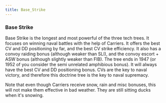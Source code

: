 ```yaml
---
title: Base_Strike
---
```

###  Base Strike 

Base Strike is the longest and most powerful of the three tech trees. It
focuses on winning naval battles with the help of Carriers. It offers
the best CV and DD positioning by far, and the best CV strike
efficiency. It also has a convoy raiding bonus (although weaker than
SLI), and the convoy escort + ASW bonus (although slightly weaker than
FIB). The tree ends in 1947 (or 1952 of you consider the semi unrelated
amphibious bonus). It will always have the best CV and DD positioning
bonus. CVs are the key to naval victory, and therefore this doctrine
tree is the key to naval supremacy.

Note that even though Carriers receive snow, rain and misc bonuses, this
will not make them effective in bad weather. They are still sitting
ducks when it's snowing.
